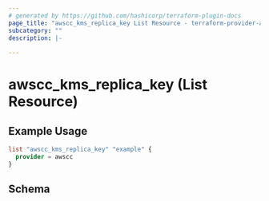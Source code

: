 ```yaml
---
# generated by https://github.com/hashicorp/terraform-plugin-docs
page_title: "awscc_kms_replica_key List Resource - terraform-provider-awscc"
subcategory: ""
description: |-
  
---
```


# awscc_kms_replica_key (List Resource)



## Example Usage

```terraform
list "awscc_kms_replica_key" "example" {
  provider = awscc
}
```

<!-- schema generated by tfplugindocs -->
## Schema
